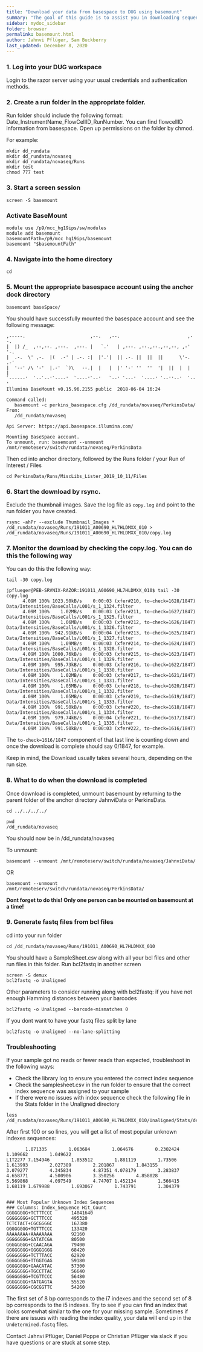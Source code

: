 ```yaml
---
title: "Download your data from basespace to DUG using basemount"
summary: "The goal of this guide is to assist you in downloading sequence generated from the NovaSeq that is stored on Illumina's BaseSpace using the basemount software"
sidebar: mydoc_sidebar
folder: browser
permalink: basemount.html
author: Jahnvi Pflüger, Sam Buckberry
last_updated: December 8, 2020
---
```


### 1. Log into your DUG workspace
Login to the razor server using your usual credentials and authentication methods.

### 2. Create a run folder in the appropriate folder.
Run folder should include the following format: Date_InstrumentName_FlowCellID_RunNumber. You can find flowcellID information from basespace. Open up permissions on the folder by chmod.

For example:
```
mkdir dd_rundata
mkdir dd_rundata/novaseq
mkdir dd_rundata/novaseq/Runs
mkdir test
chmod 777 test
```

### 3. Start a screen session

```
screen -S basemount
```

### Activate BaseMount
```
module use /p9/mcc_hg19ips/sw/modules
module add basemount
basemountPath=/p9/mcc_hg19ips/basemount
basemount "$basemountPath"

```

### 4. Navigate into the home directory


```
cd
```

### 5. Mount the appropriate basespace account using the anchor dock directory

```
basemount baseSpace/
```

You should have successfully mounted the basespace account and see the following message:
```
,-----.                        ,--.   ,--.                         ,--.   
|  |) /_  ,--,--. ,---.  ,---. |   `.'   | ,---. ,--.,--.,--,--, ,-'  '-.
|  .-.  \' ,-.  |(  .-' | .-. :|  |'.'|  || .-. ||  ||  ||      \'-.  .-'
|  '--' /\ '-'  |.-'  `)\   --.|  |   |  |' '-' ''  ''  '|  ||  |  |  |  
`------'  `--`--'`----'  `----'`--'   `--' `---'  `----' `--''--'  `--'
Illumina BaseMount v0.15.96.2155 public  2018-06-04 16:24

Command called:
   basemount -c perkins_basespace.cfg /dd_rundata/novaseq/PerkinsData/
From:
   /dd_rundata/novaseq

Api Server: https://api.basespace.illumina.com/

Mounting BaseSpace account.
To unmount, run: basemount --unmount /mnt/remoteserv/switch/rundata/novaseq/PerkinsData
```


Then cd into anchor directory, followed by the Runs folder / your Run of Interest / Files

```
cd PerkinsData/Runs/MiscLibs_Lister_2019_10_11/Files
```

### 6. Start the download by rsync.
Exclude the thumbnail images. Save the log file as `copy.log` and point to the run folder you have created.

```
rsync -ahPr --exclude Thumbnail_Images * /dd_rundata/novaseq/Runs/191011_A00690_HL7HLDMXX_010 > /dd_rundata/novaseq/Runs/191011_A00690_HL7HLDMXX_010/copy.log
```

### 7. Monitor the download by checking the copy.log. You can do this the following way

You can do this the following way:
```
tail -30 copy.log
```

```
jpflueger@PEB-SRVNIX-RAZOR:191011_A00690_HL7HLDMXX_010$ tail -30 copy.log
      4.09M 100% 1023.50kB/s    0:00:03 (xfer#210, to-check=1628/1847)
Data/Intensities/BaseCalls/L001/s_1_1324.filter
      4.09M 100%    1.02MB/s    0:00:03 (xfer#211, to-check=1627/1847)
Data/Intensities/BaseCalls/L001/s_1_1325.filter
      4.09M 100%    1.06MB/s    0:00:03 (xfer#212, to-check=1626/1847)
Data/Intensities/BaseCalls/L001/s_1_1326.filter
      4.09M 100%  942.91kB/s    0:00:04 (xfer#213, to-check=1625/1847)
Data/Intensities/BaseCalls/L001/s_1_1327.filter
      4.09M 100%    1.09MB/s    0:00:03 (xfer#214, to-check=1624/1847)
Data/Intensities/BaseCalls/L001/s_1_1328.filter
      4.09M 100% 1000.76kB/s    0:00:03 (xfer#215, to-check=1623/1847)
Data/Intensities/BaseCalls/L001/s_1_1329.filter
      4.09M 100%  995.73kB/s    0:00:03 (xfer#216, to-check=1622/1847)
Data/Intensities/BaseCalls/L001/s_1_1330.filter
      4.09M 100%    1.02MB/s    0:00:03 (xfer#217, to-check=1621/1847)
Data/Intensities/BaseCalls/L001/s_1_1331.filter
      4.09M 100%    1.05MB/s    0:00:03 (xfer#218, to-check=1620/1847)
Data/Intensities/BaseCalls/L001/s_1_1332.filter
      4.09M 100%    1.05MB/s    0:00:03 (xfer#219, to-check=1619/1847)
Data/Intensities/BaseCalls/L001/s_1_1333.filter
      4.09M 100%  991.50kB/s    0:00:03 (xfer#220, to-check=1618/1847)
Data/Intensities/BaseCalls/L001/s_1_1334.filter
      4.09M 100%  979.74kB/s    0:00:04 (xfer#221, to-check=1617/1847)
Data/Intensities/BaseCalls/L001/s_1_1335.filter
      4.09M 100%  991.50kB/s    0:00:03 (xfer#222, to-check=1616/1847)
```
The `to-check=1616/1847` component of that last line is counting down and once the download is complete should say 0/1847, for example.

Keep in mind, the Download usually takes several hours, depending on the run size.

### 8. What to do when the download is completed
Once download is completed, unmount basemount by returning to the parent folder of the anchor directory JahnviData or PerkinsData.
```
cd ../../../../
```

```
pwd
/dd_rundata/novaseq
```
You should now be in /dd_rundata/novaseq

To unmount:
```
basemount --unmount /mnt/remoteserv/switch/rundata/novaseq/JahnviData/
```
OR
```
basemount --unmount /mnt/remoteserv/switch/rundata/novaseq/PerkinsData/
```

**Dont forget to do this! Only one person can be mounted on basemount at a time!**

### 9. Generate fastq files from bcl files

cd into your run folder
```
cd /dd_rundata/novaseq/Runs/191011_A00690_HL7HLDMXX_010
```

You should have a SampleSheet.csv along with all your bcl files and other run files in this folder. Run bcl2fastq in another screen

```
screen -S demux
bcl2fastq -o Unaligned
```

Other parameters to consider running along with bcl2fastq:
if you have not enough Hamming distances between your barcodes
```
bcl2fastq -o Unaligned --barcode-mismatches 0
```

If you dont want to have your fastq files split by lane
```
bcl2fastq -o Unaligned --no-lane-splitting
```

### Troubleshooting

If your sample got no reads or fewer reads than expected, troubleshoot in the following ways:
 - Check the library log to ensure you entered the correct index sequence
 - Check the samplesheet.csv in the run folder to ensure that the correct index sequence was assigned to your sample
 - If there were no issues with index sequence check the following file in the Stats folder in the Unaligned directory
```
less /dd_rundata/novaseq/Runs/191011_A00690_HL7HLDMXX_010/Unaligned/Stats/demuxSummaryF1L1.txt
```

After first 100 or so lines, you will get a list of most popular unknown indexes sequences:
```
       1.071335        1.063684        1.064676        0.2302424       1.109662        1.049622
L1T2277 7.154946        1.853512        1.881119        1.73506 1.613993        2.027389        2.201867        1.843155        3.079277        4.345834        4.87351 4.078179        3.283837        4.658771        4.500906        3.350256        4.858028        5.569868        4.097549        4.74707 1.452134        1.566415        1.68119 1.679988        1.693067        1.743791        1.304379


### Most Popular Unknown Index Sequences
### Columns: Index_Sequence Hit_Count
GGGGGGGG+TCTTTCCC       14041640
GGGGGGGG+GCTTTCCC       495320
TCTCTACT+CGCGGGGC       167380
GGGGGGGG+TGTTTCCC       133420
AAAAAAAA+AAAAAAAA       92160
GGGGGGGG+GATATCGA       80500
GGGGGGGG+CCAACAGA       79400
GGGGGGGG+GGGGGGGG       68420
GGGGGGGG+TCTTTACC       62920
GGGGGGGG+TTGGTGAG       59180
GGGGGGGG+GAACATAC       57300
GGGGGGGG+TGCCTTAC       56640
GGGGGGGG+TCGTTCCC       56480
GGGGGGGG+TATGAGTA       55520
GGGGGGGG+CGCGGTTC       54260
```

The first set of 8 bp corresponds to the i7 indexes and the second set of 8 bp corresponds to the i5 indexes. Try to see if you can find an index that looks somewhat similar to the one for your missing sample. Sometimes if there are issues with reading the index quality, your data will end up in the `Undetermined.fastq` files.

Contact Jahnvi Pflüger, Daniel Poppe or Christian Pflüger via slack if you have questions or are stuck at some step.
